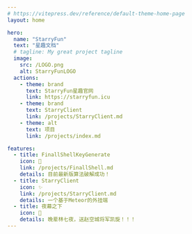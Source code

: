 ```yaml
---
# https://vitepress.dev/reference/default-theme-home-page
layout: home

hero:
  name: "StarryFun"
  text: "星趣文档"
  # tagline: My great project tagline
  image:
    src: /LOGO.png
    alt: StarryFunLOGO
  actions:
    - theme: brand
      text: StarryFun星趣官网
      link: https://starryfun.icu
    - theme: brand
      text: StarryClient
      link: /projects/StarryClient.md
    - theme: alt
      text: 项目
      link: /projects/index.md

features:
  - title: FinallShellKeyGenerate
    icon: 🔐
    link: /projects/FinallShell.md
    details: 目前最新版算法破解成功！
  - title: StarryClient
    icon: ✨
    link: /projects/StarryClient.md
    details: 一个基于Meteor的外挂端
  - title: 夜幕之下
    icon: 🌃
    details: 晚辈林七夜，送赵空城将军凯旋！！！
---
```


